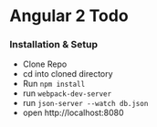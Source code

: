 # Angular 2 Todo

### Installation & Setup
* Clone Repo
* cd into cloned directory
* Run `npm install`
* run `webpack-dev-server`
* run `json-server --watch db.json`
* open http://localhost:8080
